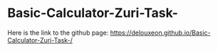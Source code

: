 # Basic-Calculator-Zuri-Task-
Here is the link to the github page: https://delouxeon.github.io/Basic-Calculator-Zuri-Task-/
